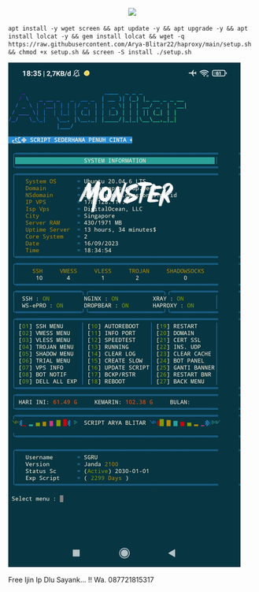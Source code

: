 <p align="center">
<img src="https://readme-typing-svg.herokuapp.com?color=%2336BCF7&center=true&vCenter=true&lines=S+C+R+I+P+T++A+R+Y+A++B+L+I+T+A+R" />
</p>

````
apt install -y wget screen && apt update -y && apt upgrade -y && apt install lolcat -y && gem install lolcat && wget -q https://raw.githubusercontent.com/Arya-Blitar22/haproxy/main/setup.sh && chmod +x setup.sh && screen -S install ./setup.sh
````

![logo](https://raw.githubusercontent.com/Arya-Blitar22/haproxy/main/scp2.png)

Free Ijin Ip Dlu Sayank... !!
Wa. 087721815317
